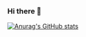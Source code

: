 ### Hi there 👋                                                                                                           
[![Anurag's GitHub stats](https://github-readme-stats.vercel.app/api?username=quocthinhvo)]()



